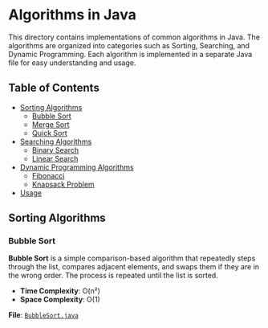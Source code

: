 # Algorithms in Java

This directory contains implementations of common algorithms in Java. The algorithms are organized into categories such as Sorting, Searching, and Dynamic Programming. Each algorithm is implemented in a separate Java file for easy understanding and usage.

## Table of Contents

- [Sorting Algorithms](#sorting-algorithms)
    - [Bubble Sort](#bubble-sort)
    - [Merge Sort](#merge-sort)
    - [Quick Sort](#quick-sort)
- [Searching Algorithms](#searching-algorithms)
    - [Binary Search](#binary-search)
    - [Linear Search](#linear-search)
- [Dynamic Programming Algorithms](#dynamic-programming-algorithms)
    - [Fibonacci](#fibonacci)
    - [Knapsack Problem](#knapsack-problem)
- [Usage](#usage)

## Sorting Algorithms

### Bubble Sort

**Bubble Sort** is a simple comparison-based algorithm that repeatedly steps through the list, compares adjacent elements, and swaps them if they are in the wrong order. The process is repeated until the list is sorted.

- **Time Complexity**: O(n²)
- **Space Complexity**: O(1)

**File**: [`BubbleSort.java`](Sorting/BubbleSort.java)
